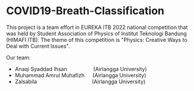 # COVID19-Breath-Classification

This project is a team effort in EUREKA ITB 2022 national competition that was held by Student Association of Physics of Institut Teknologi Bandung (HIMAFI ITB). The theme of this competition is "Physics: Creative Ways to Deal with Current Issues".

Our team:
- Anaqi Syaddad Ihsan &emsp;&emsp;&emsp;&emsp;&ensp; (Airlangga University)
- Muhammad Amrul Muhafizh &emsp; (Airlangga University)
- Zalsabila &emsp;&emsp;&emsp;&emsp;&emsp;&emsp;&emsp;&emsp;&emsp;&emsp; (Airlangga University)

